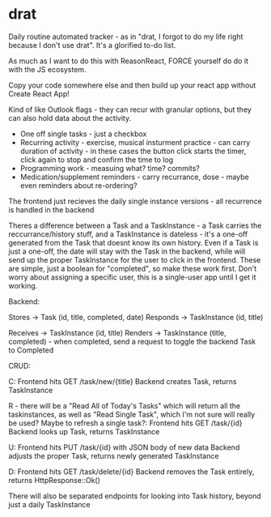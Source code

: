 # drat

Daily routine automated tracker - as in "drat, I forgot to do my life right because I don't use drat".  It's a glorified to-do list.

As much as I want to do this with ReasonReact, FORCE yourself do do it with the JS ecosystem.

Copy your code somewhere else and then build up your react app without Create React App!

Kind of like Outlook flags - they can recur with granular options, but they can also hold data about the activity.

* One off single tasks - just a checkbox
* Recurring activity - exercise, musical insturment practice - can carry duration of activity - in these cases the button click starts the timer, click again to stop and confirm the time to log
* Programming work - measuing what?  time?  commits?
* Medication/supplement reminders - carry recurrance, dose - maybe even reminders about re-ordering?

The frontend just recieves the daily single instance versions - all recurrence is handled in the backend

Theres a difference between a Task and a TaskInstance - a Task carries the reccurrance/history stuff, and a TaskInstance is dateless - it's a one-off generated from the Task that doesnt know its own history.  Even if a Task is just a one-off, the date will stay with the Task in the backend, while will send up the proper TaskInstance for the user to click in the frontend.  These are simple, just a boolean for "completed", so make these work first. Don't worry about assigning a specific user, this is a single-user app until I get it working.

Backend:

Stores -> Task (id, title, completed, date)
Responds -> TaskInstance (id, title)

Receives -> TaskInstance (id, title)
Renders -> TaskInstance (title, completed) - when completed, send a request to toggle the backend Task to Completed

CRUD:

C:
Frontend hits GET /task/new/{title}
Backend creates Task, returns TaskInstance

R - there will be a "Read All of Today's Tasks" which will return all the taskinstances, as well as "Read Single Task", which I'm not sure will really be used?  Maybe to refresh a single task?:
Frontend hits GET /task/{id}
Backend looks up Task, returns TaskInstance

U:
Frontend hits PUT /task/{id} with JSON body of new data
Backend adjusts the proper Task, returns newly generated TaskInstance

D:
Frontend hits GET /task/delete/{id}
Backend removes the Task entirely, returns HttpResponse::Ok()

There will also be separated endpoints for looking into Task history, beyond just a daily TaskInstance
